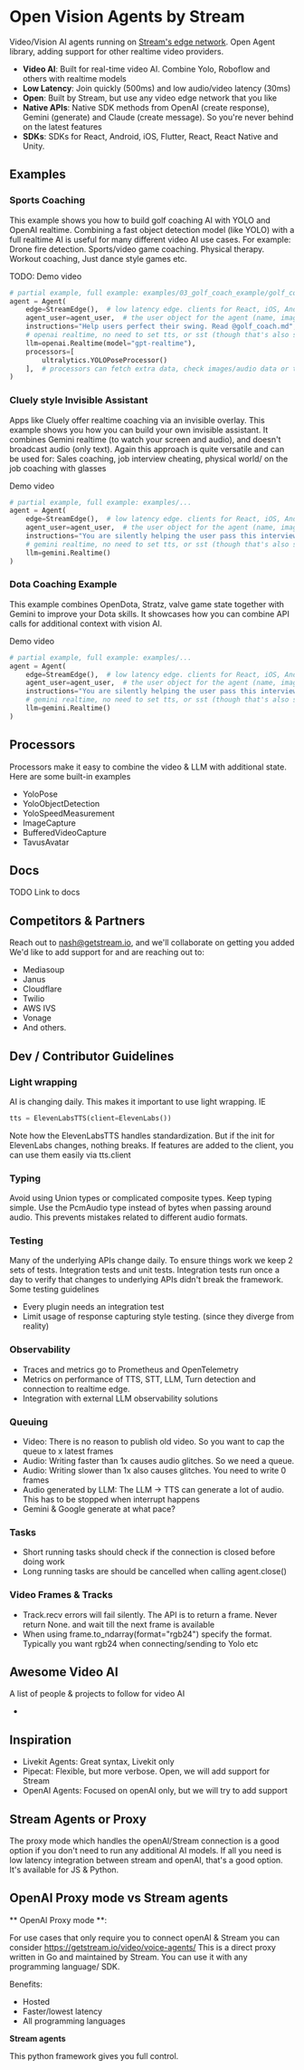 # Open Vision Agents by Stream

Video/Vision AI agents running on [Stream's edge network](https://getstream.io/video/).
Open Agent library, adding support for other realtime video providers.

-  **Video AI**: Built for real-time video AI. Combine Yolo, Roboflow and others with realtime models
-  **Low Latency**: Join quickly (500ms) and low audio/video latency (30ms)
-  **Open**: Built by Stream, but use any video edge network that you like
-  **Native APIs**: Native SDK methods from OpenAI (create response), Gemini (generate) and Claude (create message). So you're never behind on the latest features
-  **SDKs**: SDKs for React, Android, iOS, Flutter, React, React Native and Unity.

## Examples

### Sports Coaching

This example shows you how to build golf coaching AI with YOLO and OpenAI realtime.
Combining a fast object detection model (like YOLO) with a full realtime AI is useful for many different video AI use cases.
For example: Drone fire detection. Sports/video game coaching. Physical therapy. Workout coaching, Just dance style games etc.

TODO: Demo video

```python
# partial example, full example: examples/03_golf_coach_example/golf_coach_example.py
agent = Agent(
    edge=StreamEdge(),  # low latency edge. clients for React, iOS, Android, RN, Flutter etc.
    agent_user=agent_user,  # the user object for the agent (name, image etc)
    instructions="Help users perfect their swing. Read @golf_coach.md",
    # openai realtime, no need to set tts, or sst (though that's also supported)
    llm=openai.Realtime(model="gpt-realtime"),
    processors=[
        ultralytics.YOLOPoseProcessor()
    ],  # processors can fetch extra data, check images/audio data or transform video
)
```

### Cluely style Invisible Assistant

Apps like Cluely offer realtime coaching via an invisible overlay. This example shows you how you can build your own invisible assistant.
It combines Gemini realtime (to watch your screen and audio), and doesn't broadcast audio (only text). Again this approach
is quite versatile and can be used for: Sales coaching, job interview cheating, physical world/ on the job coaching with glasses

Demo video

```python
# partial example, full example: examples/...
agent = Agent(
    edge=StreamEdge(),  # low latency edge. clients for React, iOS, Android, RN, Flutter etc.
    agent_user=agent_user,  # the user object for the agent (name, image etc)
    instructions="You are silently helping the user pass this interview. See @interview_coach.md",
    # gemini realtime, no need to set tts, or sst (though that's also supported)
    llm=gemini.Realtime()
)
```

### Dota Coaching Example

This example combines OpenDota, Stratz, valve game state together with Gemini to improve your Dota skills.
It showcases how you can combine API calls for additional context with vision AI.

Demo video

```python
# partial example, full example: examples/...
agent = Agent(
    edge=StreamEdge(),  # low latency edge. clients for React, iOS, Android, RN, Flutter etc.
    agent_user=agent_user,  # the user object for the agent (name, image etc)
    instructions="You are silently helping the user pass this interview. See @interview_coach.md",
    # gemini realtime, no need to set tts, or sst (though that's also supported)
    llm=gemini.Realtime()
)
```

## Processors

Processors make it easy to combine the video & LLM with additional state. Here are some built-in examples

* YoloPose
* YoloObjectDetection
* YoloSpeedMeasurement
* ImageCapture
* BufferedVideoCapture
* TavusAvatar

## Docs

TODO Link to docs


## Competitors & Partners

Reach out to nash@getstream.io, and we'll collaborate on getting you added
We'd like to add support for and are reaching out to:

* Mediasoup
* Janus
* Cloudflare
* Twilio
* AWS IVS
* Vonage
* And others.

## Dev / Contributor Guidelines

### Light wrapping

AI is changing daily. This makes it important to use light wrapping. IE

```python
tts = ElevenLabsTTS(client=ElevenLabs())
```

Note how the ElevenLabsTTS handles standardization.
But if the init for ElevenLabs changes, nothing breaks.
If features are added to the client, you can use them easily via tts.client

### Typing

Avoid using Union types or complicated composite types.
Keep typing simple. Use the PcmAudio type instead of bytes when passing around audio.
This prevents mistakes related to different audio formats.

### Testing

Many of the underlying APIs change daily. To ensure things work we keep 2 sets of tests. Integration tests and unit tests.
Integration tests run once a day to verify that changes to underlying APIs didn't break the framework. Some testing guidelines

- Every plugin needs an integration test
- Limit usage of response capturing style testing. (since they diverge from reality)

### Observability

- Traces and metrics go to Prometheus and OpenTelemetry
- Metrics on performance of TTS, STT, LLM, Turn detection and connection to realtime edge.
- Integration with external LLM observability solutions

### Queuing

- Video: There is no reason to publish old video. So you want to cap the queue to x latest frames
- Audio: Writing faster than 1x causes audio glitches. So we need a queue.
- Audio: Writing slower than 1x also causes glitches. You need to write 0 frames
- Audio generated by LLM: The LLM -> TTS can generate a lot of audio. This has to be stopped when interrupt happens
- Gemini & Google generate at what pace?

### Tasks

- Short running tasks should check if the connection is closed before doing work
- Long running tasks are should be cancelled when calling agent.close()

### Video Frames & Tracks

- Track.recv errors will fail silently. The API is to return a frame. Never return None. and wait till the next frame is available
- When using frame.to_ndarray(format="rgb24") specify the format. Typically you want rgb24 when connecting/sending to Yolo etc

## Awesome Video AI

A list of people & projects to follow for video AI

* 

## Inspiration

- Livekit Agents: Great syntax, Livekit only
- Pipecat: Flexible, but more verbose. Open, we will add support for Stream
- OpenAI Agents: Focused on openAI only, but we will try to add support

## Stream Agents or Proxy

The proxy mode which handles the openAI/Stream connection is a good option if you don't need to run any additional AI models.
If all you need is low latency integration between stream and openAI, that's a good option.
It's available for JS & Python.

## OpenAI Proxy mode vs Stream agents

** OpenAI Proxy mode **:

For use cases that only require you to connect openAI & Stream you can consider
https://getstream.io/video/voice-agents/
This is a direct proxy written in Go and maintained by Stream.
You can use it with any programming language/ SDK.

Benefits:

* Hosted
* Faster/lowest latency
* All programming languages

**Stream agents**

This python framework gives you full control.